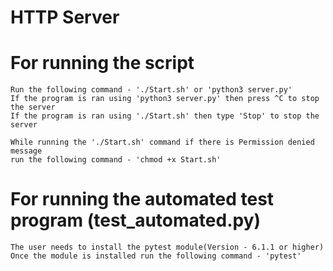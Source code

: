 # HTTP Server

#   For running the script
    Run the following command - './Start.sh' or 'python3 server.py'
    If the program is ran using 'python3 server.py' then press ^C to stop the server
    If the program is ran using './Start.sh' then type 'Stop' to stop the server
    
    While running the './Start.sh' command if there is Permission denied message
    run the following command - 'chmod +x Start.sh'

#   For running the automated test program (test_automated.py)
    The user needs to install the pytest module(Version - 6.1.1 or higher)
    Once the module is installed run the following command - 'pytest'
